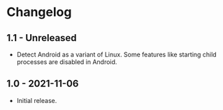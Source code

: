 # Changelog

## 1.1 - Unreleased
* Detect Android as a variant of Linux. Some features like starting child processes are disabled in Android.

## 1.0 - 2021-11-06
* Initial release.